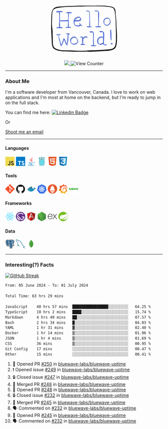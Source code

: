 <div align="center">
    <img src="./img/hello_world.webp" height="200px" width="">
    <div>
        <a href="https://www.linkedin.com/in/ajhollid">
            <img src="https://img.shields.io/badge/LinkedIn-blue"/>
        </a>
        <img src="https://komarev.com/ghpvc/?username=ajhollid&color=yellow" alt="View Counter">
    </div>
</div>

---

### About Me

I'm a software developer from Vancouver, Canada. I love to work on web applications and I'm most at home on the backend, but I'm ready to jump in on the full stack.

You can find me here: [![Linkedin Badge](https://img.shields.io/badge/-ajhollid-blue?style=flat&logo=Linkedin&logoColor=white)](https://www.linkedin.com/in/ajhollid)

Or

[Shoot me an email](mailto:ajhollid@gmail.com)

---

#### Languages

<div>
    <img src="./img/devicons/javascript-original.svg" width=30 height=30 alt="JavaScript">
    <img src="/img/devicons/typescript-original.svg" width=30 height=30 alt="TypeScript">
    <img src="./img/devicons/java-original.svg" width=30 height=30 alt="Java">
    <img src="./img/devicons/go-original.svg" width=30 height=30 alt="Golang">
    <img src="./img/devicons/html5-original.svg" width=30 height=30 alt="HTML 5">
    <img src="./img/devicons/css3-original.svg" width=30 height=30 alt="CSS 3">
</div>

#### Tools

<div>
    <img src="./img/devicons/git-original.svg" width=30 height=30 alt="Git">
    <img src="./img/devicons/github-original.svg" width=30 height=30 alt="Github">
    <img src="./img/devicons/docker-original.svg" width=30 
    height=30 alt="Docker">
    <img src="./img/devicons/kubernetes-original.svg" width=30 height=30 alt="K8">
    <img src="./img/devicons/prometheus-original.svg" width=30 height=30 alt="Prometheus">
    <img src="./img/devicons/grafana-original.svg" width=30 height=30 alt="Grafana">
    <img src="./img/devicons/nginx-original.svg" width=30 height=30 alt="Nginx">
</div>

#### Frameworks

<div>
    <img src="./img/devicons/react-original.svg" width=30 height=30 alt="React">
    <img src="./img/devicons/gatsby-original.svg" width=30 height=30 alt="Gatsby">
    <img src="./img/devicons/angularjs-original.svg" width=30 height=30 alt="AngularJS">
    <img src="./img/devicons/nodejs-original.svg" width=30 height=30 alt="NodeJS">
    <img src="./img/devicons/express-original.svg" width=30 height=30 alt="Express">
    <img src="./img/devicons/spring-original.svg" width=30 height=30 alt="Spring">
</div>

#### Data

<div>
    <img src="./img/devicons/postgresql-original.svg" width=30 height=30 alt="Postgresql">
    <img src="./img/devicons/mysql-original.svg" width=30 height=30 alt="Mysql">
    <img src="./img/devicons/mongodb-original.svg" width=30 height=30 alt="MongoDB">
</div>

---

### Interesting(?) Facts

[![GitHub Streak](http://github-readme-streak-stats.herokuapp.com?user=ajhollid)](https://git.io/streak-stats)

 <!--START_SECTION:waka-->

```txt
From: 05 June 2024 - To: 01 July 2024

Total Time: 63 hrs 29 mins

JavaScript    40 hrs 57 mins  ████████████████░░░░░░░░░   64.25 %
TypeScript    10 hrs 2 mins   ████░░░░░░░░░░░░░░░░░░░░░   15.74 %
Markdown      4 hrs 49 mins   ██░░░░░░░░░░░░░░░░░░░░░░░   07.57 %
Bash          2 hrs 34 mins   █░░░░░░░░░░░░░░░░░░░░░░░░   04.03 %
YAML          1 hr 31 mins    ▓░░░░░░░░░░░░░░░░░░░░░░░░   02.40 %
Docker        1 hr 14 mins    ▒░░░░░░░░░░░░░░░░░░░░░░░░   01.96 %
JSON          1 hr 4 mins     ▒░░░░░░░░░░░░░░░░░░░░░░░░   01.69 %
CSS           36 mins         ▒░░░░░░░░░░░░░░░░░░░░░░░░   00.95 %
Git Config    17 mins         ░░░░░░░░░░░░░░░░░░░░░░░░░   00.47 %
Other         15 mins         ░░░░░░░░░░░░░░░░░░░░░░░░░   00.41 %
```

<!--END_SECTION:waka-->


<!--START_SECTION:activity-->
1. 💪 Opened PR [#250](https://github.com/bluewave-labs/bluewave-uptime/pull/250) in [bluewave-labs/bluewave-uptime](https://github.com/bluewave-labs/bluewave-uptime)
2. ❗ Opened issue [#249](https://github.com/bluewave-labs/bluewave-uptime/issues/249) in [bluewave-labs/bluewave-uptime](https://github.com/bluewave-labs/bluewave-uptime)
3. 🔒 Closed issue [#247](https://github.com/bluewave-labs/bluewave-uptime/issues/247) in [bluewave-labs/bluewave-uptime](https://github.com/bluewave-labs/bluewave-uptime)
4. 🎉 Merged PR [#248](https://github.com/bluewave-labs/bluewave-uptime/pull/248) in [bluewave-labs/bluewave-uptime](https://github.com/bluewave-labs/bluewave-uptime)
5. 💪 Opened PR [#248](https://github.com/bluewave-labs/bluewave-uptime/pull/248) in [bluewave-labs/bluewave-uptime](https://github.com/bluewave-labs/bluewave-uptime)
6. 🔒 Closed issue [#232](https://github.com/bluewave-labs/bluewave-uptime/issues/232) in [bluewave-labs/bluewave-uptime](https://github.com/bluewave-labs/bluewave-uptime)
7. 🎉 Merged PR [#245](https://github.com/bluewave-labs/bluewave-uptime/pull/245) in [bluewave-labs/bluewave-uptime](https://github.com/bluewave-labs/bluewave-uptime)
8. 🗣 Commented on [#232](https://github.com/bluewave-labs/bluewave-uptime/issues/232#issuecomment-2204720840) in [bluewave-labs/bluewave-uptime](https://github.com/bluewave-labs/bluewave-uptime)
9. 💪 Opened PR [#245](https://github.com/bluewave-labs/bluewave-uptime/pull/245) in [bluewave-labs/bluewave-uptime](https://github.com/bluewave-labs/bluewave-uptime)
10. 🗣 Commented on [#232](https://github.com/bluewave-labs/bluewave-uptime/issues/232#issuecomment-2204550950) in [bluewave-labs/bluewave-uptime](https://github.com/bluewave-labs/bluewave-uptime)
<!--END_SECTION:activity-->

